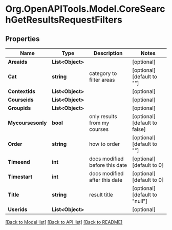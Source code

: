 # Org.OpenAPITools.Model.CoreSearchGetResultsRequestFilters

## Properties

Name | Type | Description | Notes
------------ | ------------- | ------------- | -------------
**Areaids** | **List&lt;Object&gt;** |  | [optional] 
**Cat** | **string** | category to filter areas | [optional] [default to ""]
**Contextids** | **List&lt;Object&gt;** |  | [optional] 
**Courseids** | **List&lt;Object&gt;** |  | [optional] 
**Groupids** | **List&lt;Object&gt;** |  | [optional] 
**Mycoursesonly** | **bool** | only results from my courses | [optional] [default to false]
**Order** | **string** | how to order | [optional] [default to ""]
**Timeend** | **int** | docs modified before this date | [optional] [default to 0]
**Timestart** | **int** | docs modified after this date | [optional] [default to 0]
**Title** | **string** | result title | [optional] [default to "null"]
**Userids** | **List&lt;Object&gt;** |  | [optional] 

[[Back to Model list]](../README.md#documentation-for-models) [[Back to API list]](../README.md#documentation-for-api-endpoints) [[Back to README]](../README.md)

